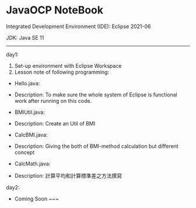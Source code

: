 # JavaOCP NoteBook
Integrated Development Environment (IDE): Eclipse 2021-06

JDK: Java SE 11

------------------------------------------------------------------------------
day1:
1. Set-up environment with Eclipse Workspace
2. Lesson note of following programming:
- Hello.java:
- Description: To make sure the whole system of Eclipse is functional work after running on this code.

- BMIUtil.java:
- Description: Create an Util of BMI

- CalcBMI.java:
- Description: Giving the both of BMI-method calculation but different concept

- CalcMath.java:
- Description: 計算平均和計算標準差之方法撰寫

day2: 
- Coming Soon ~~~
